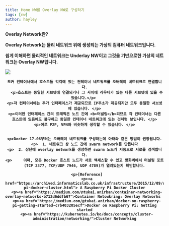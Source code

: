 ```yaml
---
title: Home NW를 Overlay NW로 구성하기
tags: [nw]
author: hayley
---
```

<html>
  <body>
    <p><b>Overlay Network란?
    <p>Overlay Network는 물리 네트워크 위에 생성되는 <b>가상의 컴퓨터 네트워크</b>입니다. 
    <p>쉽게 이해하면 물리적인 네트워크는 Underlay NW이고 그것을 기반으로한 가상의 네트워크는 Overlay NW입니다.
    <p class="aligncenter">
      <img src="https://flylib.com/books/2/959/1/html/2/images/mir16f11.jpg">
    </p>  
    <center><ref.Computer and Communication Networks,2007</center>
    
    도커 컨테이너에서 호스트들 각각에 있는 컨테이너 네트워크를 오버레이 네트워크로 연결합니다.
      <p>호스트는 동일한 서브넷에 연결되거나 그 사이에 라우터가 있는 다른 서브넷에 있을 수 있습니다.</p> 
    <p>각 컨테이너에는 추가 인터페이스가 제공되므로 IP주소가 제공되지만 모두 동일한 서브넷에 있습니다. </p>
    <p>이러한 인터페이스 간의 트래픽은 노드 간에 <b>터널링</b>되므로 각 컨테이너는 다른 호스트에 있음에도 불구하고 동일한 컨테이너 네트워크에 있는 것처럼 보입니다. </p>
    <p>예로 P2P, VPN와 비슷하게 생각할 수 있습니다. </p>
      
      
    <p>Docker 17.06부터는 오버레이 네트워크를 구성하는데 아래와 같은 방법이 권장됩니다.
    <p>  1. 네트워크 상 노드 간에 swarm network를 만듭니다
    <p>  2. 상단에 overlay network를 생성하면 swarm 노드가 자동으로 서로를 검색합니다.
    <p>     이때, 모든 Docker 호스트 노드가 서로 액세스할 수 있고 방화벽에서 터널링 포트(TCP 2377, TCP/UDP 7946, UDP 4789)가 열려있는지 확인합니다.
      
      <p>[Reference]
      <p><a href="https://archived.informaticslab.co.uk/infrastructure/2015/12/09/raspberry-pi-docker-cluster.html"> A Raspberry Pi Docker Cluster
      <p><a href="https://medium.com/@tukai.anirban/container-networking-overlay-networks-b712d6ddfb67">Container Netowkring: Overlay Networks  
      <p><a href="https://medium.com/@tukai.anirban/docker-on-raspberry-pi-getting-started-c7b403205ecf">Docker on Raspberry Pi: Getting started
      <p><a href="https://kubernetes.io/ko/docs/concepts/cluster-administration/networking/">Cluster Networking
  </body>
</html>


